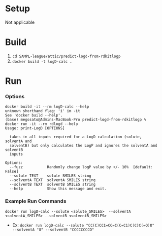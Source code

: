 # Setup
Not applicable

# Build
1. `cd SAMPL-league/attic/predict-logd-from-rdkitlogp`
2. `docker build -t logD-calc .`

# Run
### Options
```
docker build -it --rm logD-calc --help
unknown shorthand flag: 'i' in -it
See 'docker build --help'.
(base) megosato@Admins-MacBook-Pro predict-logd-from-rdkitlogp % docker run -it --rm rdlogd --help
Usage: print-LogD [OPTIONS]

  takes in all inputs required for a LogD calculation (solute, solventA and
  solventB) but only calculates the LogP and ignores the solventA and solventB
  inputs

Options:
  --fuzz           Randomly change logP value by +/- 10%  [default: False]
  --solute TEXT    solute SMILES string
  --solventA TEXT  solventA SMILES string
  --solventB TEXT  solventB SMILES string
  --help           Show this message and exit.
  ```

### Example Run Commands
`docker run logD-calc --solute <solute_SMILES>  --solventA <solventA_SMILES> --solventB <solventB_SMILES>`
* Ex: `docker run logD-calc --solute "CC(C)CC1=CC=C(C=C1)C(C)C(=O)O"  --solventA "O" --solventB "CCCCCCCCO"`
